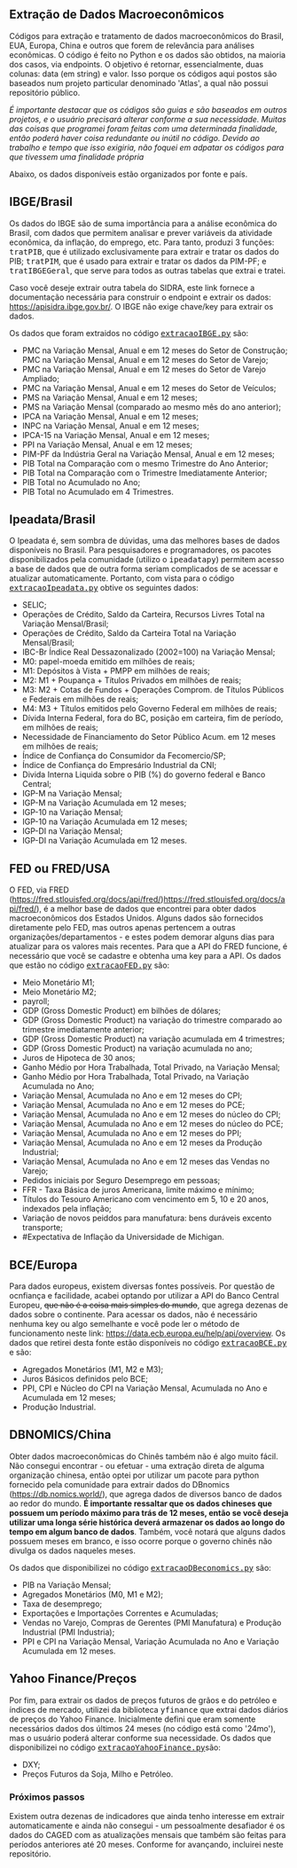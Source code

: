## Extração de Dados Macroeconômicos
Códigos para extração e tratamento de dados macroeconômicos do Brasil, EUA, Europa, China e outros que forem de relevância para análises econômicas. O código é feito no Python e os dados são obtidos, na maioria dos casos, via endpoints. O objetivo é retornar, essencialmente, duas colunas: data (em string) e valor. Isso porque os códigos aqui postos são baseados num projeto particular denominado 'Atlas', a qual não possui repositório público. 

*É importante destacar que os códigos são guias e são baseados em outros projetos, e o usuário precisará alterar conforme a sua necessidade. Muitas das coisas que programei foram feitas com uma determinada finalidade, então poderá haver coisa redundante ou inútil no código. Devido ao trabalho e tempo que isso exigiria, não foquei em adpatar os códigos para que tivessem uma finalidade própria*

Abaixo, os dados disponíveis estão organizados por fonte e país. 

## IBGE/Brasil
Os dados do IBGE são de suma importância para a análise econômica do Brasil, com dados que permitem analisar e prever variáveis da atividade econômica, da inflação, do emprego, etc. Para tanto, produzi 3 funções: <kbd>tratPIB</kbd>, que é utilizado exclusivamente para extrair e tratar os dados do PIB; <kbd>tratPIM</kbd>, que é usado para extrair e tratar os dados da PIM-PF; e <kbd>tratIBGEGeral</kbd>, que serve para todos as outras tabelas que extrai e tratei.

Caso você deseje extrair outra tabela do SIDRA, este link fornece a documentação necessária para construir o endpoint e extrair os dados: https://apisidra.ibge.gov.br/. O IBGE não exige chave/key para extrair os dados. 

Os dados que foram extraidos no código <kbd>[extracaoIBGE.py](extracaoIBGE.py)</kbd> são:
- PMC na Variação Mensal, Anual e em 12 meses do Setor de Construção;
  PMC na Variação Mensal, Anual e em 12 meses do Setor de Varejo;
- PMC na Variação Mensal, Anual e em 12 meses do Setor de Varejo Ampliado;
- PMC na Variação Mensal, Anual e em 12 meses do Setor de Veículos;
- PMS na Variação Mensal, Anual e em 12 meses;
- PMS na Variação Mensal (comparado ao mesmo mês do ano anterior);
- IPCA na Variação Mensal, Anual e em 12 meses;
- INPC na Variação Mensal, Anual e em 12 meses;
- IPCA-15 na Variação Mensal, Anual e em 12 meses;
- PPI na Variação Mensal, Anual e em 12 meses;
- PIM-PF da Indústria Geral na Variação Mensal, Anual e em 12 meses;
- PIB Total na Comparação com o mesmo Trimestre do Ano Anterior;
- PIB Total na Comparação com o Trimestre Imediatamente Anterior;
- PIB Total no Acumulado no Ano;
- PIB Total no Acumulado em 4 Trimestres.

## Ipeadata/Brasil
O Ipeadata é, sem sombra de dúvidas, uma das melhores bases de dados disponíveis no Brasil. Para pesquisadores e programadores, os pacotes disponibilizados pela comunidade (utilizo o <kbd>ipeadatapy</kbd>) permitem acesso a base de dados que de outra forma seriam complicados de se acessar e atualizar automaticamente. Portanto, com vista para o código <kbd>[extracaoIpeadata.py](extracaoIpeadata.py)</kbd> obtive os seguintes dados:
- SELIC;
- Operações de Crédito, Saldo da Carteira, Recursos Livres Total na Variação Mensal/Brasil;
- Operações de Crédito, Saldo da Carteira Total na Variação Mensal/Brasil;
- IBC-Br Índice Real Dessazonalizado (2002=100) na Variação Mensal;
- M0: papel-moeda emitido em milhões de reais;
- M1: Depósitos à Vista + PMPP em milhões de reais;
- M2: M1 + Poupança + Títulos Privados em milhões de reais;
- M3: M2 + Cotas de Fundos + Operações Comprom. de Títulos Públicos e Federais em milhões de reais;
- M4: M3 + Títulos emitidos pelo Governo Federal em milhões de reais;
- Dívida Interna Federal, fora do BC, posição em carteira, fim de período, em milhões de reais;
- Necessidade de Financiamento do Setor Público Acum. em 12 meses em  milhões de reais;
- Índice de Confiança do Consumidor da Fecomercio/SP;
- Índice de Confiança do Empresário Industrial da CNI;
- Divida Interna Liquida sobre o PIB (%) do governo federal e Banco Central;
- IGP-M na Variação Mensal;
- IGP-M na Variação Acumulada em 12 meses;
- IGP-10 na Variação Mensal;
- IGP-10 na Variação Acumulada em 12 meses;
- IGP-DI na Variação Mensal;
- IGP-DI na Variação Acumulada em 12 meses.

## FED ou FRED/USA
O FED, via FRED (https://fred.stlouisfed.org/docs/api/fred/)https://fred.stlouisfed.org/docs/api/fred/), é a melhor base de dados que encontrei para obter dados macroeconômicos dos Estados Unidos. Alguns dados são fornecidos diretamente pelo FED, mas outros apenas pertencem a outras organizações/departamentos - e estes podem demorar alguns dias para atualizar para os valores mais recentes. Para que a API do FRED funcione, é necessário que você se cadastre e obtenha uma key para a API. Os dados que estão no código <kbd>[extracaoFED.py](extracaoFED.py)</kbd> são: 
- Meio Monetário M1;
- Meio Monetário M2;
- payroll;
- GDP (Gross Domestic Product) em bilhões de dólares;
- GDP (Gross Domestic Product) na variação do trimestre comparado ao trimestre imediatamente anterior;
- GDP (Gross Domestic Product) na variação acumulada em 4 trimestres;
- GDP (Gross Domestic Product) na variação acumulada no ano;
- Juros de Hipoteca de 30 anos;
- Ganho Médio por Hora Trabalhada, Total Privado, na Variação Mensal;
- Ganho Médio por Hora Trabalhada, Total Privado, na Variação Acumulada no Ano;
- Variação Mensal, Acumulada no Ano e em 12 meses do CPI;
- Variação Mensal, Acumulada no Ano e em 12 meses do PCE;
- Variação Mensal, Acumulada no Ano e em 12 meses do núcleo do CPI;
- Variação Mensal, Acumulada no Ano e em 12 meses do núcleo do PCE;
- Variação Mensal, Acumulada no Ano e em 12 meses do PPI;
- Variação Mensal, Acumulada no Ano e em 12 meses da Produção Industrial;
- Variação Mensal, Acumulada no Ano e em 12 meses das Vendas no Varejo;
- Pedidos iniciais por Seguro Desemprego em pessoas;
- FFR - Taxa Básica de juros Americana, limite máximo e mínimo;
- Títulos do Tesouro Americano com vencimento em 5, 10 e 20 anos, indexados pela inflação;
- Variação de novos peiddos para manufatura: bens duráveis excento transporte;
- #Expectativa de Inflação da Universidade de Michigan.

## BCE/Europa
Para dados europeus, existem diversas fontes possíveis. Por questão de ocnfiança e facilidade, acabei optando por utilizar a API do Banco Central Europeu, <del>que não é a coisa mais simples do mundo</del>, que agrega dezenas de dados sobre o continente. Para acessar os dados, não é necessário nenhuma key ou algo semelhante e você pode ler o método de funcionamento neste link: https://data.ecb.europa.eu/help/api/overview. Os dados que retirei desta fonte estão disponíveis no código <kbd>[extracaoBCE.py](extracaoBCE.py)</kbd> e são:
- Agregados Monetários (M1, M2 e M3);
- Juros Básicos definidos pelo BCE;
- PPI, CPI e Núcleo do CPI na Variação Mensal, Acumulada no Ano e Acumulada em 12 meses;
- Produção Industrial.

## DBNOMICS/China
Obter dados macroeconômicas do Chinês também não é algo muito fácil. Não consegui encontrar - ou efetuar - uma extração direta de alguma organização chinesa, então optei por utilizar um pacote para python fornecido pela comunidade para extrair dados do DBnomics (https://db.nomics.world/), que agrega dados de diversos banco de dados ao redor do mundo. **É importante ressaltar que os dados chineses que possuem um período máximo para trás de 12 meses, então se você deseja utilizar uma longa série histórica deverá armazenar os dados ao longo do tempo em algum banco de dados**. Também, você notará que alguns dados possuem meses em branco, e isso ocorre porque o governo chinês não divulga os dados naqueles meses. 

Os dados que disponibilizei no código <kbd>[extracaoDBeconomics.py](extracaoDBeconomics.py)</kbd> são:
- PIB na Variação Mensal;
- Agregados Monetários (M0, M1 e M2);
- Taxa de desemprego;
- Exportações e Importações Correntes e Acumuladas;
- Vendas no Varejo, Compras de Gerentes (PMI Manufatura) e Produção Industrial (PMI Industria);
- PPI e CPI na Variação Mensal, Variação Acumulada no Ano e Variação Acumulada em 12 meses.

## Yahoo Finance/Preços
Por fim, para extrair os dados de preços futuros de grãos e do petróleo e índices de mercado, utilizei da biblioteca <kbd>yfinance</kbd> que extrai dados diários de preços do Yahoo Finance. Inicialmente defini que eram somente necessários dados dos últimos 24 meses (no código está como '24mo'), mas o usuário poderá alterar conforme sua necessidade. Os dados que disponibilizei no código <kbd>[extracaoYahooFinance.py](extracaoYahooFinance.py)</kbd>são:
- DXY;
- Preços Futuros da Soja, Milho e Petróleo.

### Próximos passos
Existem outra dezenas de indicadores que ainda tenho interesse em extrair automaticamente e ainda não consegui - um pessoalmente desafiador é os dados do CAGED com as atualizações mensais que também são feitas para períodos anteriores até 20 meses. Conforme for avançando, incluirei neste repositório. 
